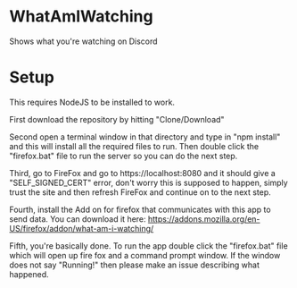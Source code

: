 # WhatAmIWatching
Shows what you're watching on Discord


# Setup
This requires NodeJS to be installed to work.

First download the repository by hitting "Clone/Download"

Second open a terminal window in that directory and type in "npm install" and this will install all the required files to run.
Then double click the "firefox.bat" file to run the server so you can do the next step.

Third, go to FireFox and go to https://localhost:8080 and it should give a "SELF_SIGNED_CERT" error, don't worry this is supposed to happen, simply trust the site and then refresh FireFox and continue on to the next step.

Fourth, install the Add on for firefox that communicates with this app to send data. You can download it here: https://addons.mozilla.org/en-US/firefox/addon/what-am-i-watching/

Fifth, you're basically done. To run the app double click the "firefox.bat" file which will open up fire fox and a command prompt window. If the window does not say "Running!" then please make an issue describing what happened.
